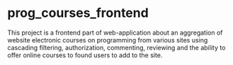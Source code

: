 # prog_courses_frontend
This project is a frontend part of web-application about an aggregation of website electronic courses on programming from various sites using cascading filtering, authorization, commenting, reviewing and the ability to offer online courses to found users to add to the site.
